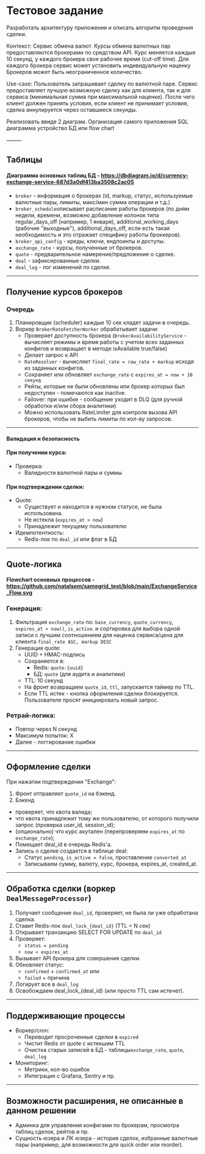 # Тестовое задание
Разработать архитектуру приложения и описать алгоритм проведения сделки.

Контекст:
Cервис обмена валют.
Курсы обмена валютных пар предоставляются брокерами по средством API.
Курс меняется каждые 10 секунд, у каждого брокера свое рабочее время (cut-off time).
Для каждого брокера сервис может установить индивидуальную наценку
Брокеров может быть неограниченное количество.

Use-case:
Пользователь запрашивает сделку по валютной паре.
Сервис предоставляет лучшую возможную сделку как для клиента, так и для сервиса (минимальная сумма при максимальной наценке).
После чего клиент должен принять условия, если клиент не принимает условия, сделка аннулируется через оставшиеся секунды.

Реализовать ввиде 2 диаграм.
Организация самого приложения
SQL диаграмма устройство БД или flow chart

⸻
## Таблицы
#### Диаграмма основных таблиц БД - https://dbdiagram.io/d/currency-exchange-service-687d3a0df413ba3508c2ac05
- `broker` - информация о брокерах (id, markup, статус, используемые валютные пары, лимиты, макс/мин сумма операции и т.д.)
- `broker_schedule`описывает расписание работы брокеров (по дням недели, времени, возможно добавление колонок типа regular_days_off (например, 1 января), additional_working_days (рабочие "выходные"), additional_days_off, если есть такая необходимость и это отражает специфику работы броккеров).
- `broker_api_config` - креды, ключи, ендпоинты и доступы.
- `exchange_rate` - курсы, полученные от брокеров.
- `quote` - предварительное намерение/предложение о сделке.
- `deal` - зафиксированные сделки.
- `deal_log` - лог изменений по сделке.

---

## Получение курсов брокеров
### Очередь
1. Планировщик (scheduler) каждые 10 сек кладет задачи в очередь.
2. Воркер `BrokerRateFetcherWorker` обрабатывает задачи:
    - Проверяет доступность брокера (`BrokerAvailabilityService` - вычисляет режимы и время работы с учетом всех заданных конфигов и возвращает в методе isAvailable  true/false)
    - Делает запрос к API
    - `RateResolver` - вычисляет `final_rate = raw_rate + markup` исходя из заданных конфигов.
    - Сохраняет или обновляет `exchange_rate` с `expires_at = now + 10 секунд`
    - Рейты, которые не были обновлены или брокер которых был недоступен - помечаются как inactive.
    - Failover: при ошибке - сообщение уходит в DLQ (для ручной обработки и/или сбора аналитики)
    - Можно использовать RateLimiter для контроля вызова API брокеров, чтобы не выбить лимиты по кол-ву запросов.
---

#### Валидация и безопасность

#### При получении курса:
- Проверка:
    - Валидности валютной пары и суммы

#### При подтверждении сделки:
- Quote:
    - Существует и находится в нужном статусе, не была использована.
    - Не истекла (`expires_at > now`)
    - Принадлежит текущему пользователю
- Идемпотентность:
    - Redis-лок по `deal_id` или флаг в БД

---

## Quote-логика
#### Flowchart основных процессов - https://github.com/natalsem/samegrid_test/blob/main/ExchangeService_Flow.svg

### Генерация:
1. Фильтрация `exchange_rate` по: `base_currency`, `quote_currency`, `expires_at > now()`, `is_active`.
    и сортировка для выбора одной записи с лучшим соотношением для наценка сервиса/цена для клиента `final_rate ASC, markup DESC`
3. Генерация quote:
    - UUID + HMAC-подпись
    - Сохраняется в:
        - Redis: `quote:{uuid}`
        - БД: `quote` (для аудита и аналитики)
    - TTL: 10 секунд
    - На фронт возвращаем `quote_id`, `ttl`, запускается таймер по TTL. 
    - Если TTL истек - кнопка оформления сделки блокируется. Пользователя просят инициировать новый запрос.

    
### Ретрай-логика:
- Повтор через N секунд
- Максимум попыток: Х
- Далее - логгирование ошибки

---

## Оформление сделки
При нажатии подтверждения "Exchange":
1. Фронт отправляет `quote_id` на бэкенд.
2. Бэкенд
- проверяет, что квота валида;
- что квота принадлежит тому же пользователю, от которого получили запрос (проверка user_id, session_id);
- (опционально) что курс акутален (перепроверяем `expires_at` по `exchange_rate`);
- Помещает deal_id в очередь Redis'a. 
- Запись о сделке создается в таблице deal:
    - Статус `pending`, `is_active = false`, проставление `converted_at`
    - Записываем сумму, валюту, курс, брокера, expires_at, created_at.
---

## Обработка сделки (воркер `DealMessageProcessor`)
1. Получает сообщение `deal_id`, проверяет, не была ли уже обработана сделка.
2. Ставит Redis-лок `deal_lock_{deal_id}` (TTL = N сек)
3. Открывает транзакцию SELECT FOR UPDATE по `deal_id`
5. Проверяет:
    - `status = pending`
    - `now < expires_at`
6. Вызывает API брокера для совершения сделки.
7. Обновляет статус:
    - `confirmed` + `confirmed_at` или
    - `failed` + причина
8. Логирует все в `deal_log`
9. Освобождаем deal_lock_{deal_id} (или просто TTL сам истечет).

---

## Поддерживающие процессы
- Воркер/cron:
    - Переводит просроченные сделки в `expired`
    - Чистит Redis от quote с истекшим TTL
    - Очистка старых записей в БД - таблицы`exchange_rate`, `quote`, `deal_log`
- Мониторинг:
    - Метрики, кол-во ошибок
    - Интеграция с Grafana, Sentry и пр.

---

## Возможности расширения, не описанные в данном решении
- Админка для управления конфигами по брокерам, просмотра таблиц сделок, рейтов и пр.
- Сущность юзера и ЛК юзера - история сделок, избранные валютные пары (например, для возможности для quick order или reorder).
